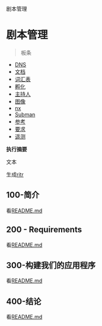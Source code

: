 剧本管理

# 剧本管理

> 板条

-   [DNS](./DNS.md)
-   [文档](./DOCUMENTATION.md)
-   [词汇表](./GLOSSARY.md)
-   [孵化](./HATCH.md)
-   [主持人](./HOSTS.md)
-   [图像](./IMAGES.md)
-   [nx](./NX.md)
-   [Subman](./PODMAN.md)
-   [参考](./REFERENCES.md)
-   [要求](./REQUIREMENTS.md)
-   [遥测](./TELEMETRY.md)

**执行摘要**

文本

生成[ritr](https://app.rytr.me)

## 100-简介

看[README.md](./100/README.md)

## 200 - Requirements

看[README.md](./200/README.md)

## 300-构建我们的应用程序

看[README.md](./300/README.md)

## 400-结论

看[README.md](./400/README.md)

